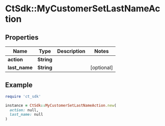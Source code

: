 # CtSdk::MyCustomerSetLastNameAction

## Properties

| Name | Type | Description | Notes |
| ---- | ---- | ----------- | ----- |
| **action** | **String** |  |  |
| **last_name** | **String** |  | [optional] |

## Example

```ruby
require 'ct_sdk'

instance = CtSdk::MyCustomerSetLastNameAction.new(
  action: null,
  last_name: null
)
```

